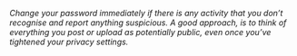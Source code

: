 *Change your password immediately if there is any activity that you don’t recognise and report anything suspicious. A good approach, is to think of everything you post or upload as potentially public, even once you’ve tightened your privacy settings.*